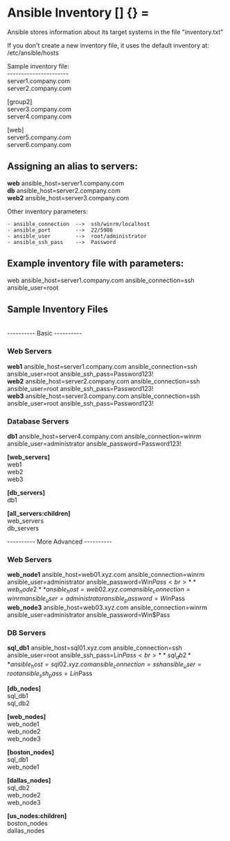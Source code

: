 
#  Ansible Inventory [] {} =


Ansible stores information about its target systems in the file "inventory.txt"

If you don't create a new inventory file, it uses the default inventory at: /etc/ansible/hosts 


Sample inventory file: <br>
---------------------- <br>
server1.company.com    <br>
server2.company.com    <br>

[group2] <br>
server3.company.com    <br>
server4.company.com    <br>

[web] <br>
server5.company.com    <br>
server6.company.com    <br>



Assigning an alias to servers:
-------------------------------------
**web**  ansible_host=server1.company.com    <br>
**db**   ansible_host=server2.company.com    <br>
**web2** ansible_host=server3.company.com    <br>



Other inventory parameters:

    - ansible_connection  -->  ssh/winrm/localhost
    - ansible_port        -->  22/5986
    - ansible_user        -->  root/administrator
    - ansible_ssh_pass    -->  Password


Example inventory file with parameters:
---------------------------------------
web ansible_host=server1.company.com ansible_connection=ssh ansible_user=root



##  Sample Inventory Files
<br>
----------  Basic  ----------  

### Web Servers
**web1** ansible_host=server1.company.com ansible_connection=ssh ansible_user=root ansible_ssh_pass=Password123! <br>
**web2** ansible_host=server2.company.com ansible_connection=ssh ansible_user=root ansible_ssh_pass=Password123! <br>
**web3** ansible_host=server3.company.com ansible_connection=ssh ansible_user=root ansible_ssh_pass=Password123! <br>

### Database Servers
**db1** ansible_host=server4.company.com ansible_connection=winrm ansible_user=administrator ansible_password=Password123!

**[web_servers]**  <br>
web1           <br>
web2           <br>
web3           <br>

**[db_servers]**  <br>
db1           <br>

**[all_servers:children]** <br>
web_servers            <br>
db_servers             <br>


----------  More Advanced  ----------

### Web Servers
**web_node1** ansible_host=web01.xyz.com ansible_connection=winrm ansible_user=administrator ansible_password=Win$Pass    <br>
**web_node2** ansible_host=web02.xyz.com ansible_connection=winrm ansible_user=administrator ansible_password=Win$Pass    <br>
**web_node3** ansible_host=web03.xyz.com ansible_connection=winrm ansible_user=administrator ansible_password=Win$Pass    <br>

### DB Servers
**sql_db1** ansible_host=sql01.xyz.com ansible_connection=ssh ansible_user=root ansible_ssh_pass=Lin$Pass    <br>
**sql_db2** ansible_host=sql02.xyz.com ansible_connection=ssh ansible_user=root ansible_ssh_pass=Lin$Pass    <br>

**[db_nodes]** <br>
sql_db1    <br>
sql_db2    <br>

**[web_nodes]** <br>
web_node1    <br>
web_node2    <br>
web_node3    <br>

**[boston_nodes]** <br>
sql_db1        <br>
web_node1      <br>

**[dallas_nodes]** <br>
sql_db2        <br>
web_node2      <br>
web_node3      <br>

**[us_nodes:children]** <br>
boston_nodes        <br>
dallas_nodes        <br>
